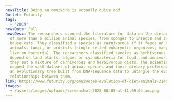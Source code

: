 ```yaml
---
newsTitle: Being an omnivore is actually quite odd
Outlet: Futurity
tags:
  - "2019"
newsDate: Fall
newsDesc: The researchers scoured the literature for data on the dietary habits
  of more than a million animal species, from sponges to insects and spiders to
  house cats. They classified a species as carnivorous if it feeds on other
  animals, fungi, or protists (single-celled eukaryotic organisms, many of which
  live on bacteria). The researchers classified species as herbivorous if they
  depend on land plants, algae, or cyanobacteria for food, and omnivorous if
  they eat a mixture of carnivorous and herbivorous diets. The scientists then
  mapped the vast dataset of animal species and their dietary preferences onto
  an evolutionary tree built from DNA-sequence data to untangle the evolutionary
  relationships between them.
link: https://www.futurity.org/omnivores-evolution-of-diet-animals-2140632/
images:
  - /assets/images/uploads/screenshot-2025-08-05-at-11.09.04 am.png
---
```

